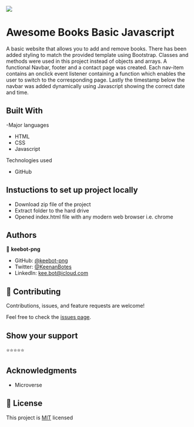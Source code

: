 ![](https://img.shields.io/badge/Microverse-blueviolet)

# Awesome Books Basic Javascript

A basic website that allows you to add and remove books. There has been added styling to match the provided template using Bootstrap. Classes and methods were used in this project instead of objects and arrays. A functional Navbar, footer and a contact page was created. Each nav-item contains an onclick event listener containing a function which enables the user to switch to the corresponding page. Lastly the timestamp below the navbar was added dynamically using Javascript showing the correct date and time.

## Built With

-Major languages
-  HTML
-  CSS
-  Javascript

Technologies used
-  GitHub


## Instuctions to set up project locally
 - Download zip file of the project
 - Extract folder to the hard drive
 - Opened index.html file with any modern web browser i.e. chrome


## Authors

👤 **keebot-png**

- GitHub: [@keebot-png](https://github.com/keebot-png)
- Twitter: [@KeenanBotes](https://twitter.com/KeenanBotes)
- LinkedIn: [kee.bot@icloud.com](https://www.linkedin.com/in/keenan-botes-947043160)


## 🤝 Contributing

Contributions, issues, and feature requests are welcome!

Feel free to check the [issues page](../../issues/).

## Show your support

⭐️⭐️⭐️⭐️⭐


## Acknowledgments

- Microverse

## 📝 License

This project is [MIT](./license) licensed
